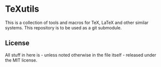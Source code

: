 TeXutils
========

This is a collection of tools and macros for TeX, LaTeX and other similar
systems. This repository is to be used as a git submodule.

License
-------

All stuff in here is - unless noted otherwise in the file itself - released
under the MIT license.
